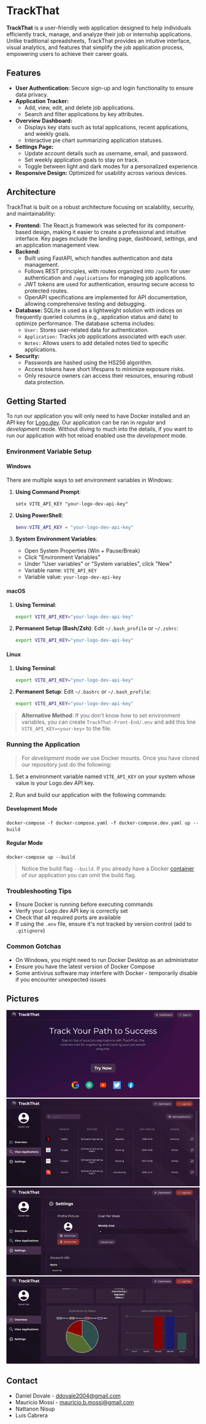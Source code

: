 # TrackThat

**TrackThat** is a user-friendly web application designed to help individuals efficiently track, manage, and analyze their job or internship applications. Unlike traditional spreadsheets, TrackThat provides an intuitive interface, visual analytics, and features that simplify the job application process, empowering users to achieve their career goals.

## Features

- **User Authentication:** Secure sign-up and login functionality to ensure data privacy.
- **Application Tracker:**
  - Add, view, edit, and delete job applications.
  - Search and filter applications by key attributes.
- **Overview Dashboard:**
  - Displays key stats such as total applications, recent applications, and weekly goals.
  - Interactive pie chart summarizing application statuses.
- **Settings Page:**
  - Update account details such as username, email, and password.
  - Set weekly application goals to stay on track.
  - Toggle between light and dark modes for a personalized experience.
- **Responsive Design:** Optimized for usability across various devices.

## Architecture

TrackThat is built on a robust architecture focusing on scalability, security, and maintainability:

- **Frontend:** The React.js framework was selected for its component-based design, making it easier to create a professional and intuitive interface. Key pages include the landing page, dashboard, settings, and an application management view.
- **Backend:**
  - Built using FastAPI, which handles authentication and data management.
  - Follows REST principles, with routes organized into `/auth` for user authentication and `/applications` for managing job applications.
  - JWT tokens are used for authentication, ensuring secure access to protected routes.
  - OpenAPI specifications are implemented for API documentation, allowing comprehensive testing and debugging.
- **Database:** SQLite is used as a lightweight solution with indices on frequently queried columns (e.g., application status and date) to optimize performance. The database schema includes:
  - `User:` Stores user-related data for authentication.
  - `Application:` Tracks job applications associated with each user.
  - `Notes:` Allows users to add detailed notes tied to specific applications.
- **Security:**
  - Passwords are hashed using the HS256 algorithm.
  - Access tokens have short lifespans to minimize exposure risks.
  - Only resource owners can access their resources, ensuring robust data protection.

## Getting Started

To run our application you will only need to have Docker installed and an API key for [Logo.dev](https://www.logo.dev/). Our application can be ran in _regular_ and _development_ mode. Without diving to much into the details, if you want to run our application with hot reload enabled use the _development_ mode.

### Environment Variable Setup

#### Windows

There are multiple ways to set environment variables in Windows:

1. **Using Command Prompt**:

   ```
   setx VITE_API_KEY "your-logo-dev-api-key"
   ```

2. **Using PowerShell**:

   ```powershell
   $env:VITE_API_KEY = "your-logo-dev-api-key"
   ```

3. **System Environment Variables**:
   - Open System Properties (Win + Pause/Break)
   - Click "Environment Variables"
   - Under "User variables" or "System variables", click "New"
   - Variable name: `VITE_API_KEY`
   - Variable value: `your-logo-dev-api-key`

#### macOS

1. **Using Terminal**:

   ```bash
   export VITE_API_KEY="your-logo-dev-api-key"
   ```

2. **Permanent Setup (Bash/Zsh)**:
   Edit `~/.bash_profile` or `~/.zshrc`:
   ```bash
   export VITE_API_KEY="your-logo-dev-api-key"
   ```

#### Linux

1. **Using Terminal**:

   ```bash
   export VITE_API_KEY="your-logo-dev-api-key"
   ```

2. **Permanent Setup**:
   Edit `~/.bashrc` or `~/.bash_profile`:
   ```bash
   export VITE_API_KEY="your-logo-dev-api-key"
   ```

> **Alternative Method**: If you don't know how to set environment variables, you can create `TrackThat-Front-End/.env` and add this line `VITE_API_KEY=<your-key>` to the file.

### Running the Application

> For _development_ mode we use Docker mounts. Once you have cloned our repository just do the following:

1. Set a environment variable named `VITE_API_KEY` on your system whose value is your Logo.dev API key.

2. Run and build our application with the following commands:
#### Development Mode
`docker-compose -f docker-compose.yaml -f docker-compose.dev.yaml up --build`
#### Regular Mode
`docker-compose up --build`


> Notice the build flag `--build`. If you already have a Docker [container](https://www.docker.com/resources/what-container/) of our application you can omit the build flag.


### Troubleshooting Tips

- Ensure Docker is running before executing commands
- Verify your Logo.dev API key is correctly set
- Check that all required ports are available
- If using the `.env` file, ensure it's not tracked by version control (add to `.gitignore`)

### Common Gotchas

- On Windows, you might need to run Docker Desktop as an administrator
- Ensure you have the latest version of Docker Compose
- Some antivirus software may interfere with Docker - temporarily disable if you encounter unexpected issues

## Pictures

<img src="TrackThat-Front-End/src/assets/Screenshot_3.png"/>
<img src="TrackThat-Front-End/src/assets/Screenshot_4.png"/>
<img src="TrackThat-Front-End/src/assets/Screenshot_5.png"/>
<img src="TrackThat-Front-End/src/assets/Screenshot_6.png"/>

## Contact

- Daniel Dovale - ddovale2004@gmail.com
- Mauricio Mossi - mauricio.b.mossi@gmail.com
- Nattanon Nisup
- Luis Cabrera
